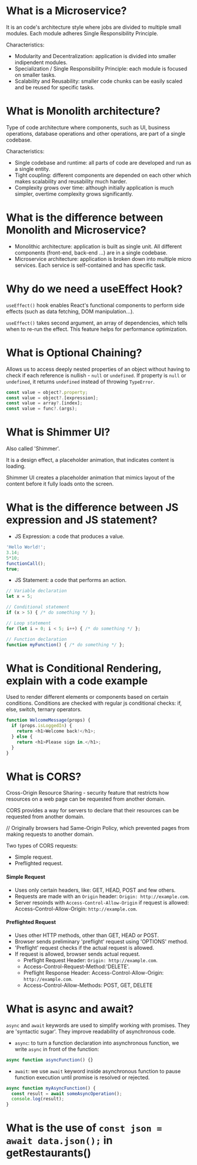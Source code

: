 # What is a Microservice?

It is an code's architecture style where jobs are divided to multiple small modules. Each module adheres Single Responsibility Principle.

Characteristics:
- Modularity and Decentralization: application is divided into smaller indipendent modules.
- Specialization / Single Responsibility Principle: each module is focused on smaller tasks.
- Scalability and Reusability: smaller code chunks can be easily scaled and be reused for specific tasks.






# What is Monolith architecture?

Type of code architecture where components, such as UI, business operations, database operations and other operations, are part of a single codebase.

Characteristics:
- Single codebase and runtime: all parts of code are developed and run as a single entity.
- Tight coupling: different components are depended on each other which makes scalability and reusability much harder.
- Complexity grows over time: although initially application is much simpler, overtime complexity grows significantly.






# What is the difference between Monolith and Microservice?

- Monolithic architecture: application is built as single unit. All different components (front-end, back-end ...) are in a single codebase.
- Microservice architecture: application is broken down into multiple micro services. Each service is self-contained and has specific task.






# Why do we need a useEffect Hook?

```useEffect()``` hook enables React's functional components to perform side effects (such as data fetching, DOM manipulation...).

```useEffect()``` takes second argument, an array of dependencies, which tells when to re-run the effect. This feature helps for performance optimization.





# What is Optional Chaining?

Allows us to access deeply nested properties of an object without having to check if each reference is nullish - ```null``` or ```undefined```. If property is ```null``` or ```undefined```, it returns ```undefined``` instead of throwing ```TypeError```.

```js
const value = object?.property;
const value = object?.[expression];
const value = array?.[index];
const value = func?.(args);
```





# What is Shimmer UI?

Also called 'Shimmer'.

It is a design effect, a placeholder animation, that indicates content is loading. 

Shimmer UI creates a placeholder animation that mimics layout of the content before it fully loads onto the screen.






# What is the difference between JS expression and JS statement?

- JS Expression: a code that produces a value.
```js
'Hello World!';
3.14;
5*10;
functionCall();
true;
```

- JS Statement: a code that performs an action.
```js
// Variable declaration
let x = 5;

// Conditional statement
if (x > 5) { /* do something */ };

// Loop statement
for (let i = 0; i < 5; i++) { /* do something */ };

// Function declaration
function myFunction() { /* do something */ };
```





# What is Conditional Rendering, explain with a code example

Used to render different elements or components based on certain conditions. Conditions are checked with regular js conditional checks: if, else, switch, ternary operators.
```js
function WelcomeMessage(props) {
  if (props.isLoggedIn) {
    return <h1>Welcome back!</h1>;
  } else {
    return <h1>Please sign in.</h1>;
  }
}
```





# What is CORS?

Cross-Origin Resource Sharing - security feature that restricts how resources on a web page can be requested from another domain. 

CORS provides a way for servers to declare that their resources can be requested from another domain.

// Originally browsers had Same-Origin Policy, which prevented pages from making requests to another domain.

Two types of CORS requests:
- Simple request.
- Preflighted request.

#### Simple Request

- Uses only certain headers, like: GET, HEAD, POST and few others.
- Requests are made with an ```Origin``` header: ```Origin: http://example.com```.
- Server resoinds with ```Access-Control-Allow-Origin``` if request is allowed: Access-Control-Allow-Origin: ```http://example.com```.

#### Preflighted Request

- Uses other HTTP methods, other than GET, HEAD or POST.
- Browser sends preliminary 'preflight' request using 'OPTIONS' method.
- 'Preflight' request checks if the actual request is allowed.
- If request is allowed, browser sends actual request.
    - Preflight Request Header: ```Origin: http://example.com```.
    - Access-Control-Request-Method:'DELETE'.
    - Preflight Response Header: Access-Control-Allow-Origin: ```http://example.com```.
    - Access-Control-Allow-Methods: POST, GET, DELETE





# What is async and await?

```async``` and ```await``` keywords are used to simplify working with promises. They are 'syntactic sugar'. They improve readability of asynchronous code.

- ```async```: to turn a function declaration into asynchronous function, we write ```async``` in front of the function:
```js
async function asyncFunction() {}
```

- ```await```: we use ```await``` keyword inside asynchronous function to pause function execution until promise is resolved or rejected.
```js
async function myAsyncFunction() {
  const result = await someAsyncOperation();
  console.log(result); 
}
```




# What is the use of `const json = await data.json();` in getRestaurants()
